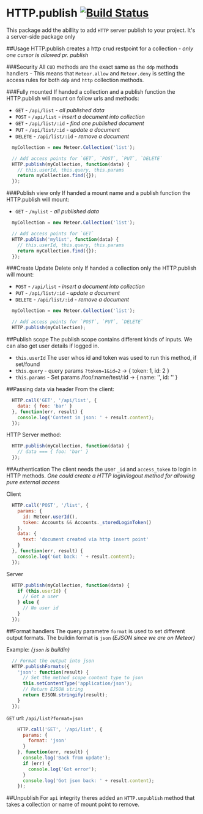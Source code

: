 HTTP.publish [![Build Status](https://travis-ci.org/raix/Meteor-http-publish.png?branch=master)](https://travis-ci.org/raix/Meteor-http-publish)
============

This package add the abillity to add `HTTP` server publish to your project. It's a server-side package only

##Usage
HTTP.publish creates a http crud restpoint for a collection *- only one cursor is allowed pr. publish*

###Security
All `CUD` methods are the exact same as the `ddp` methods handlers - This means that `Meteor.allow` and `Meteor.deny` is setting the access rules for both `ddp` and `http` collection methods.

###Fully mounted
If handed a collection and a publish function the HTTP.publish will mount on follow urls and methods:
* `GET` - `/api/list` *- all published data*
* `POST` - `/api/list` *- insert a document into collection*
* `GET` - `/api/list/:id` *- find one published document*
* `PUT` - `/api/list/:id` *- update a document*
* `DELETE` - `/api/list/:id` *- remove a document*

```js
  myCollection = new Meteor.Collection('list');

  // Add access points for `GET`, `POST`, `PUT`, `DELETE`
  HTTP.publish(myCollection, function(data) {
    // this.userId, this.query, this.params
    return myCollection.find({});
  });
```

###Publish view only
If handed a mount name and a publish function the HTTP.publish will mount:
* `GET` - `/mylist` *- all published data*

```js
  myCollection = new Meteor.Collection('list');

  // Add access points for `GET`
  HTTP.publish('mylist', function(data) {
    // this.userId, this.query, this.params
    return myCollection.find({});
  });
```

###Create Update Delete only
If handed a collection only the HTTP.publish will mount:
* `POST` - `/api/list` *- insert a document into collection*
* `PUT` - `/api/list/:id` *- update a document*
* `DELETE` - `/api/list/:id` *- remove a document*

```js
  myCollection = new Meteor.Collection('list');

  // Add access points for `POST`, `PUT`, `DELETE`
  HTTP.publish(myCollection);
```

##Publish scope
The publish scope contains different kinds of inputs. We can also get user details if logged in.


* `this.userId` The user whos id and token was used to run this method, if set/found
* `this.query` - query params `?token=1&id=2` -> { token: 1, id: 2 }
* `this.params` - Set params /foo/:name/test/:id -> { name: '', id: '' }

##Passing data via header
From the client:
```js
  HTTP.call('GET', '/api/list', {
    data: { foo: 'bar' }
  }, function(err, result) {
    console.log('Content in json: ' + result.content);
  });
```

HTTP Server method:
```js
  HTTP.publish(myCollection, function(data) {
    // data === { foo: 'bar' }
  });
```

##Authentication
The client needs the user `_id` and `access_token` to login in HTTP methods. *One could create a HTTP login/logout method for allowing pure external access*

Client
```js
  HTTP.call('POST', '/list', {
    params: {
      id: Meteor.userId(),
      token: Accounts && Accounts._storedLoginToken()
    },
    data: {
      text: 'document created via http insert point'
    }
  }, function(err, result) {
    console.log('Got back: ' + result.content);
  });
```

Server
```js
  HTTP.publish(myCollection, function(data) {
    if (this.userId) {
      // Got a user
    } else {
      // No user id
    }
  });
```

##Format handlers
The query parametre `format` is used to set different output formats. The buildin format is `json` *(EJSON since we are on Meteor)*

Example: *(`json` is buildin)*
```js
  // Format the output into json
  HTTP.publishFormats({
    'json': function(result) {
      // Set the method scope content type to json
      this.setContentType('application/json');
      // Return EJSON string
      return EJSON.stringify(result);
    }
  });
```

`GET` url: `/api/list?format=json`
```js
    HTTP.call('GET', '/api/list', {
      params: {
        format: 'json'
      }
    }, function(err, result) {
      console.log('Back from update');
      if (err) {
        console.log('Got error');
      }
      console.log('Got json back: ' + result.content);
    });
```

##Unpublish
For `api` integrity theres added an `HTTP.unpublish` method that takes a collection or name of mount point to remove.


